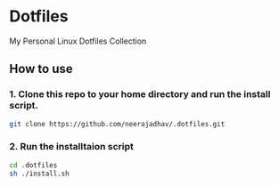 # Dotfiles
My Personal Linux Dotfiles Collection

## How to use
### 1. Clone this repo to your home directory and run the install script.
```bash
git clone https://github.com/neerajadhav/.dotfiles.git
```
### 2. Run the installtaion script
```bash
cd .dotfiles
sh ./install.sh
```